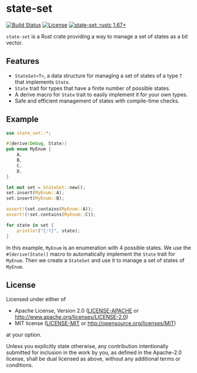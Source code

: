 # state-set

[![Build Status]][actions] [![License]](#license) [![state-set: rustc 1.67+]][Rust 1.67]

[Build Status]: https://github.com/taiheioki/state-set/actions/workflows/ci.yml/badge.svg
[actions]: https://github.com/taiheioki/state-set/actions/workflows/ci.yml
[License]: https://img.shields.io/badge/license-MIT%2FApache--2.0-blue
[state-set: rustc 1.67+]: https://img.shields.io/badge/state--set-rustc_1.67+-lightgray.svg
[Rust 1.67]: https://blog.rust-lang.org/2023/01/26/Rust-1.67.0.html

`state-set` is a Rust crate providing a way to manage a set of states as a bit vector.

## Features

- `StateSet<T>`, a data structure for managing a set of states of a type `T` that implements `State`.
- `State` trait for types that have a finite number of possible states.
- A derive macro for `State` trait to easily implement it for your own types.
- Safe and efficient management of states with compile-time checks.

## Example

```rust
use state_set::*;

#[derive(Debug, State)]
pub enum MyEnum {
    A,
    B,
    C,
    D,
}

let mut set = StateSet::new();
set.insert(MyEnum::A);
set.insert(MyEnum::B);

assert!(set.contains(MyEnum::A));
assert!(!set.contains(MyEnum::C));

for state in set {
    println!("{:?}", state);
}
```

In this example, `MyEnum` is an enumeration with 4 possible states. We use the `#[derive(State)]` macro to automatically implement the `State` trait for `MyEnum`. Then we create a `StateSet` and use it to manage a set of states of `MyEnum`.

## License

Licensed under either of

 * Apache License, Version 2.0
   ([LICENSE-APACHE](LICENSE-APACHE) or http://www.apache.org/licenses/LICENSE-2.0)
 * MIT license
   ([LICENSE-MIT](LICENSE-MIT) or http://opensource.org/licenses/MIT)

at your option.

Unless you explicitly state otherwise, any contribution intentionally submitted
for inclusion in the work by you, as defined in the Apache-2.0 license, shall be
dual licensed as above, without any additional terms or conditions.
